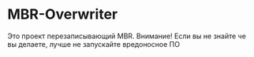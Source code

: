 # MBR-Overwriter
Это проект перезаписывающий MBR. Внимание! Если вы не знайте че вы делаете, лучше не запускайте вредоносное ПО
